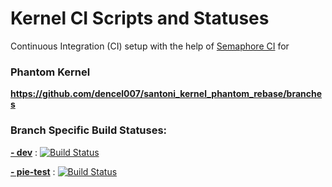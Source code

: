 # Kernel CI Scripts and Statuses

Continuous Integration (CI) setup with the help of [Semaphore CI](https://semaphoreci.com/dencel007/) for

### Phantom Kernel
**https://github.com/dencel007/santoni_kernel_phantom_rebase/branches**

### Branch Specific Build Statuses:

[**- dev**](https://github.com/dencel007/santoni_kernel_phantom_rebase/tree/dev) : 
[![Build Status](https://semaphoreci.com/api/v1/dencel007/phantom-dev/branches/dev/badge.svg)](https://semaphoreci.com/dencel007/phantom-dev)

[**- pie-test**](https://github.com/dencel007/santoni_kernel_phantom_rebase/tree/pie-test) :
[![Build Status](https://semaphoreci.com/api/v1/dencel007/phantom-pie-test/branches/pie-test/badge.svg)](https://semaphoreci.com/dencel007/phantom-pie-test)


